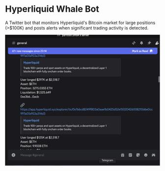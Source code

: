 # Hyperliquid Whale Bot

A Twitter bot that monitors Hyperliquid's Bitcoin market for large positions (>$100K) and posts alerts when significant trading activity is detected.

![Hyperliquid Whale Bot Screenshot](public/ss.png)
